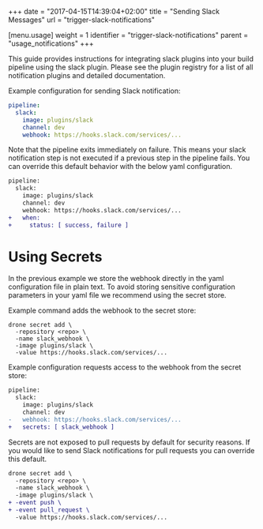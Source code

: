 +++
date = "2017-04-15T14:39:04+02:00"
title = "Sending Slack Messages"
url = "trigger-slack-notifications"

[menu.usage]
  weight = 1
  identifier = "trigger-slack-notifications"
  parent = "usage_notifications"
+++

This guide provides instructions for integrating slack plugins into your build pipeline using the slack plugin. Please see the plugin registry for a list of all notification plugins and detailed documentation.

Example configuration for sending Slack notification:

```yaml
pipeline:
  slack:
    image: plugins/slack
    channel: dev
    webhook: https://hooks.slack.com/services/...
```

Note that the pipeline exits immediately on failure. This means your slack notification step is not executed if a previous step in the pipeline fails. You can override this default behavior with the below yaml configuration.

```diff
pipeline:
  slack:
    image: plugins/slack
    channel: dev
    webhook: https://hooks.slack.com/services/...
+   when:
+     status: [ success, failure ]
```


# Using Secrets

In the previous example we store the webhook directly in the yaml configuration file in plain text. To avoid storing sensitive configuration parameters in your yaml file we recommend using the secret store.

Example command adds the webhook to the secret store:

```text
drone secret add \
  -repository <repo> \
  -name slack_webhook \
  -image plugins/slack \
  -value https://hooks.slack.com/services/...
```

Example configuration requests access to the webhook from the secret store:

```diff
pipeline:
  slack:
    image: plugins/slack
    channel: dev
-   webhook: https://hooks.slack.com/services/...
+   secrets: [ slack_webhook ]
```

Secrets are not exposed to pull requests by default for security reasons. If you would like to send Slack notifications for pull requests you can override this default.

```diff
drone secret add \
  -repository <repo> \
  -name slack_webhook \
  -image plugins/slack \
+ -event push \
+ -event pull_request \
  -value https://hooks.slack.com/services/...
```
